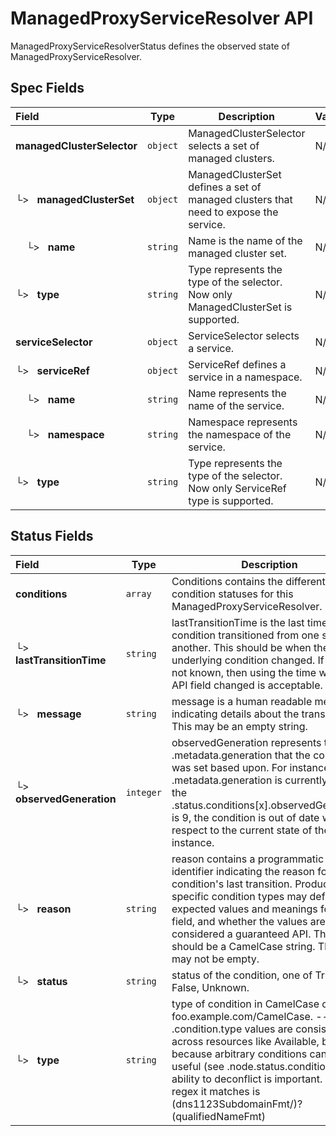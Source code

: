 # ManagedProxyServiceResolver API

ManagedProxyServiceResolverStatus defines the observed state of ManagedProxyServiceResolver.

## Spec Fields

| Field | Type | Description | Validations |
|:---|---|---|---|
|  **managedClusterSelector** | `object` | ManagedClusterSelector selects a set of managed clusters. | N/A |
| └>&nbsp;&nbsp; **managedClusterSet** | `object` | ManagedClusterSet defines a set of managed clusters that need to expose the service. | N/A |
| &nbsp;&nbsp;&nbsp;&nbsp;└>&nbsp;&nbsp; **name** | `string` | Name is the name of the managed cluster set. | N/A |
| └>&nbsp;&nbsp; **type** | `string` | Type represents the type of the selector. Now only ManagedClusterSet is supported. | N/A |
|  **serviceSelector** | `object` | ServiceSelector selects a service. | N/A |
| └>&nbsp;&nbsp; **serviceRef** | `object` | ServiceRef defines a service in a namespace. | N/A |
| &nbsp;&nbsp;&nbsp;&nbsp;└>&nbsp;&nbsp; **name** | `string` | Name represents the name of the service. | N/A |
| &nbsp;&nbsp;&nbsp;&nbsp;└>&nbsp;&nbsp; **namespace** | `string` | Namespace represents the namespace of the service. | N/A |
| └>&nbsp;&nbsp; **type** | `string` | Type represents the type of the selector. Now only ServiceRef type is supported. | N/A |
## Status Fields

| Field | Type | Description | Validations |
|:---|---|---|---|
|  **conditions** | `array` | Conditions contains the different condition statuses for this ManagedProxyServiceResolver. | N/A |
| └>&nbsp;&nbsp; **lastTransitionTime** | `string` | lastTransitionTime is the last time the condition transitioned from one status to another. This should be when the underlying condition changed.  If that is not known, then using the time when the API field changed is acceptable. | N/A |
| └>&nbsp;&nbsp; **message** | `string` | message is a human readable message indicating details about the transition. This may be an empty string. | N/A |
| └>&nbsp;&nbsp; **observedGeneration** | `integer` | observedGeneration represents the .metadata.generation that the condition was set based upon. For instance, if .metadata.generation is currently 12, but the .status.conditions[x].observedGeneration is 9, the condition is out of date with respect to the current state of the instance. | `Minimum=0` |
| └>&nbsp;&nbsp; **reason** | `string` | reason contains a programmatic identifier indicating the reason for the condition's last transition. Producers of specific condition types may define expected values and meanings for this field, and whether the values are considered a guaranteed API. The value should be a CamelCase string. This field may not be empty. | `Pattern=^[A-Za-z]([A-Za-z0-9_,:]*[A-Za-z0-9_])?$` |
| └>&nbsp;&nbsp; **status** | `string` | status of the condition, one of True, False, Unknown. | N/A |
| └>&nbsp;&nbsp; **type** | `string` | type of condition in CamelCase or in foo.example.com/CamelCase. --- Many .condition.type values are consistent across resources like Available, but because arbitrary conditions can be useful (see .node.status.conditions), the ability to deconflict is important. The regex it matches is (dns1123SubdomainFmt/)?(qualifiedNameFmt) | `Pattern=^([a-z0-9]([-a-z0-9]*[a-z0-9])?(\.[a-z0-9]([-a-z0-9]*[a-z0-9])?)*/)?(([A-Za-z0-9][-A-Za-z0-9_.]*)?[A-Za-z0-9])$` |
